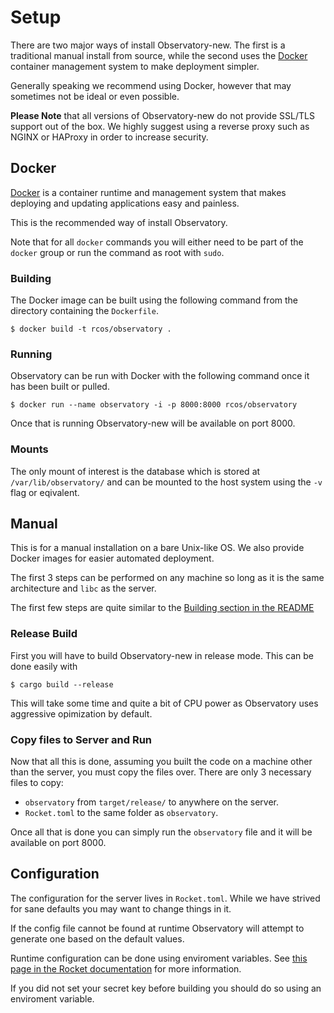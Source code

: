 # Setup

There are two major ways of install Observatory-new. The first is a traditional
manual install from source, while the second uses the [Docker](https://docker.com)
container management system to make deployment simpler.

Generally speaking we recommend using Docker, however that may sometimes not
be ideal or even possible.

__**Please Note**__ that all versions of Observatory-new do not provide SSL/TLS
support out of the box. We highly suggest using a reverse proxy such
as NGINX or HAProxy in order to increase security.

## Docker

[Docker](https://docker.com) is a container runtime and management system that
makes deploying and updating applications easy and painless.

This is the recommended way of install Observatory.

Note that for all `docker` commands you will either need to be part of the
`docker` group or run the command as root with `sudo`.

### Building

The Docker image can be built using the following command from the directory
containing the `Dockerfile`.

```
$ docker build -t rcos/observatory .
```

### Running
Observatory can be run with Docker with the following command once it has been
built or pulled.

```
$ docker run --name observatory -i -p 8000:8000 rcos/observatory
```

Once that is running Observatory-new will be available on port 8000.

### Mounts

The only mount of interest is the database which is stored at
`/var/lib/observatory/` and can be mounted to the host system using the
`-v` flag or eqivalent.

## Manual

This is for a manual installation on a bare Unix-like OS.
We also provide Docker images for easier automated deployment.

The first 3 steps can be performed on any machine so long as it is the same
architecture and `libc` as the server.

The first few steps are quite similar to the [Building section in the README](./README.md#Building)

### Release Build

First you will have to build Observatory-new in release mode. This can be done
easily with
```
$ cargo build --release
```

This will take some time and quite a bit of CPU power as Observatory uses
aggressive opimization by default.

### Copy files to Server and Run

Now that all this is done, assuming you built the code on a machine other than
the server, you must copy the files over. There are only 3 necessary files to copy:

- `observatory` from `target/release/` to anywhere on the server.
- `Rocket.toml` to the same folder as `observatory`.

Once all that is done you can simply run the `observatory` file and it will be
available on port 8000.

## Configuration

The configuration for the server lives in `Rocket.toml`. While we have strived
for sane defaults you may want to change things in it.

If the config file cannot be found at runtime Observatory will attempt to generate
one based on the default values.

Runtime configuration can be done using enviroment variables.
See [this page in the Rocket documentation](https://rocket.rs/guide/configuration/#environment)
for more information.

If you did not set your secret key before building you should do so
using an enviroment variable.